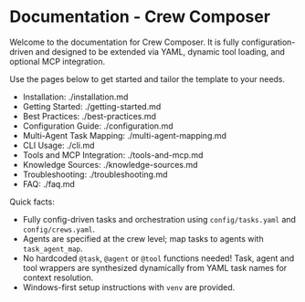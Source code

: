 # Documentation - Crew Composer

Welcome to the documentation for Crew Composer. It is fully configuration-driven and designed to be extended via YAML, dynamic tool loading, and optional MCP integration.

Use the pages below to get started and tailor the template to your needs.

- Installation: ./installation.md
- Getting Started: ./getting-started.md
- Best Practices: ./best-practices.md
- Configuration Guide: ./configuration.md
- Multi-Agent Task Mapping: ./multi-agent-mapping.md
- CLI Usage: ./cli.md
- Tools and MCP Integration: ./tools-and-mcp.md
- Knowledge Sources: ./knowledge-sources.md
- Troubleshooting: ./troubleshooting.md
- FAQ: ./faq.md

Quick facts:

- Fully config-driven tasks and orchestration using `config/tasks.yaml` and `config/crews.yaml`.
- Agents are specified at the crew level; map tasks to agents with `task_agent_map`.
- No hardcoded `@task`, `@agent` or `@tool` functions needed! Task, agent and tool wrappers are synthesized dynamically from YAML task names for context resolution.
- Windows-first setup instructions with `venv` are provided.
